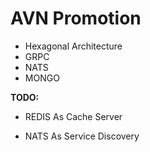 # AVN Promotion


- Hexagonal Architecture
- GRPC
- NATS
- MONGO



**TODO:**

- REDIS As Cache Server

- NATS As Service Discovery
